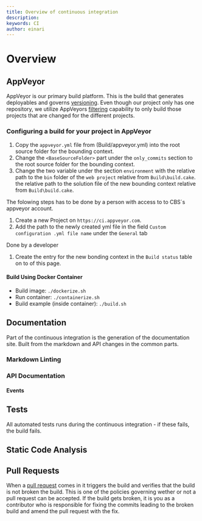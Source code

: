 ```yaml
---
title: Overview of continuous integration
description: 
keywords: CI
author: einari
---
```

# Overview

## AppVeyor

AppVeyor is our primary build platform. This is the build that generates deployables and governs [versioning](../Deployment/versioning.mg).
Even though our project only has one repository, we utilize AppVeyors [filtering](https://www.appveyor.com/docs/how-to/filtering-commits/)
capability to only build those projects that are changed for the different projects.

### Configuring a build for your project in AppVeyor

1. Copy the `appveyor.yml` file from (Build/appveyor.yml) into the root source folder for the bounding context.
1. Change the `<BaseSourceFolder>` part under the `only_commits` section to the root source folder for the bounding context.
1. Change the two variable under the section `environment` with the relative path to the `bin` folder of the `web project` relative from `Build\build.cake`. the relative path to the solution file of the new bounding context relative from `Build\build.cake`. 

The folowing steps has to be done by a person with access to to CBS`s appveyor account.
1. Create a new Project on `https://ci.appveyor.com`.
1. Add the path to the newly created yml file in the field `Custom configuration .yml file name` under the `General` tab

Done by a developer
1. Create the entry for the new bonding context in the `Build status` table on to of this page.

#### Build Using Docker Container

* Build image: `./dockerize.sh`
* Run container: `./containerize.sh`
* Build example (inside container): `./build.sh`

## Documentation

Part of the continuous integration is the generation of the documentation site. Built from the markdown and API changes in the common parts.

### Markdown Linting

### API Documentation

#### Events

## Tests

All automated tests runs during the continuous integration - if these fails, the build fails.

## Static Code Analysis

## Pull Requests

When a [pull request](../Contribution/pull_requests.md) comes in it triggers the build and verifies that the build is not broken the build.
This is one of the policies governing wether or not a pull request can be accepted. If the build gets broken, it is you as a contributor
who is responsible for fixing the commits leading to the broken build and amend the pull request with the fix.